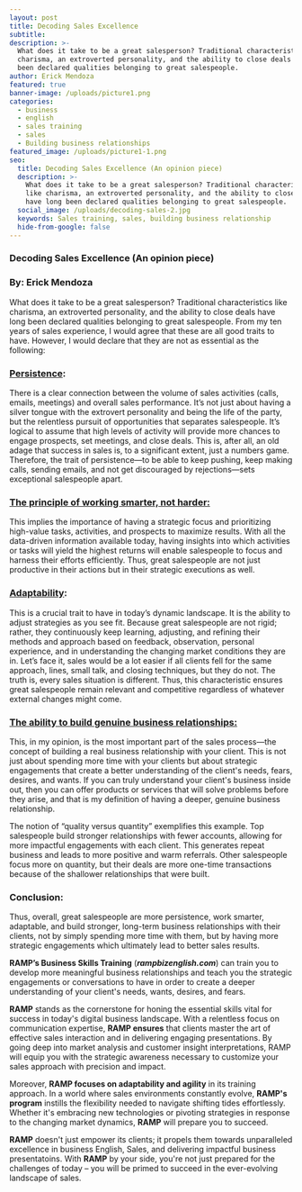 ```yaml
---
layout: post
title: Decoding Sales Excellence
subtitle:
description: >-
  What does it take to be a great salesperson? Traditional characteristics like
  charisma, an extroverted personality, and the ability to close deals have long
  been declared qualities belonging to great salespeople. 
author: Erick Mendoza
featured: true
banner-image: /uploads/picture1.png
categories:
  - business
  - english
  - sales training
  - sales
  - Building business relationships
featured_image: /uploads/picture1-1.png
seo:
  title: Decoding Sales Excellence (An opinion piece)
  description: >-
    What does it take to be a great salesperson? Traditional characteristics
    like charisma, an extroverted personality, and the ability to close deals
    have long been declared qualities belonging to great salespeople. 
  social_image: /uploads/decoding-sales-2.jpg
  keywords: Sales training, sales, building business relationship
  hide-from-google: false
---
```

### **Decoding Sales Excellence (An opinion piece)**

### **By: Erick Mendoza**

What does it take to be a great salesperson? Traditional characteristics like charisma, an extroverted personality, and the ability to close deals have long been declared qualities belonging to great salespeople. From my ten years of sales experience, I would agree that these are all good traits to have. However, I would declare that they are not as essential as the following:

### **<u>Persistence</u>**:

There is a clear connection between the volume of sales activities (calls, emails, meetings) and overall sales performance. It’s not just about having a silver tongue with the extrovert personality and being the life of the party, but the relentless pursuit of opportunities that separates salespeople. It’s logical to assume that high levels of activity will provide more chances to engage prospects, set meetings, and close deals. This is, after all, an old adage that success in sales is, to a significant extent, just a numbers game. Therefore, the trait of persistence—to be able to keep pushing, keep making calls, sending emails, and not get discouraged by rejections—sets exceptional salespeople apart.

### **<u>The principle of working smarter, not harder:</u>**

This implies the importance of having a strategic focus and prioritizing high-value tasks, activities, and prospects to maximize results. With all the data-driven information available today, having insights into which activities or tasks will yield the highest returns will enable salespeople to focus and harness their efforts efficiently. Thus, great salespeople are not just productive in their actions but in their strategic executions as well.

### **<u>Adaptability</u>**:

This is a crucial trait to have in today’s dynamic landscape. It is the ability to adjust strategies as you see fit. Because great salespeople are not rigid; rather, they continuously keep learning, adjusting, and refining their methods and approach based on feedback, observation, personal experience, and in understanding the changing market conditions they are in. Let’s face it, sales would be a lot easier if all clients fell for the same approach, lines, small talk, and closing techniques, but they do not. The truth is, every sales situation is different. Thus, this characteristic ensures great salespeople remain relevant and competitive regardless of whatever external changes might come.

### **<u>The ability to build genuine business relationships:</u>**

This, in my opinion, is the most important part of the sales process—the concept of building a real business relationship with your client. This is not just about spending more time with your clients but about strategic engagements that create a better understanding of the client's needs, fears, desires, and wants. If you can truly understand your client's business inside out, then you can offer products or services that will solve problems before they arise, and that is my definition of having a deeper, genuine business relationship.

The notion of “quality versus quantity” exemplifies this example. Top salespeople build stronger relationships with fewer accounts, allowing for more impactful engagements with each client. This generates repeat business and leads to more positive and warm referrals. Other salespeople focus more on quantity, but their deals are more one-time transactions because of the shallower relationships that were built.

### **Conclusion:**

Thus, overall, great salespeople are more persistence, work smarter, adaptable, and build stronger, long-term business relationships with their clients, not by simply spending more time with them, but by having more strategic engagements which ultimately lead to better sales results.

**RAMP’s Business Skills Training** (***rampbizenglish.com***) can train you to develop more meaningful business relationships and teach you the strategic engagements or conversations to have in order to create a deeper understanding of your client's needs, wants, desires, and fears.

**RAMP** stands as the cornerstone for honing the essential skills vital for success in today's digital business landscape. With a relentless focus on communication expertise, **RAMP ensures** that clients master the art of effective sales interaction and in delivering engaging presentations. By going deep into market analysis and customer insight interpretations, RAMP will equip you with the strategic awareness necessary to customize your sales approach with precision and impact.

Moreover, **RAMP focuses on adaptability and agility** in its training approach. In a world where sales environments constantly evolve, **RAMP's program**&nbsp;instills the flexibility needed to navigate shifting tides effortlessly. Whether it's embracing new technologies or pivoting strategies in response to the changing market dynamics, **RAMP**&nbsp;will prepare you to succeed.

**RAMP** doesn't just empower its clients; it propels them towards unparalleled excellence in business English, Sales, and delivering impactful business presentatoins. With **RAMP** by your side, you're not just prepared for the challenges of today – you will be primed to succeed in the ever-evolving landscape of sales.